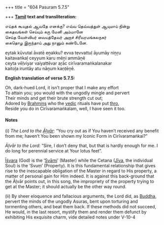 +++
title = "604 Pasuram 5.7.5"

+++
**[Tamil](/definition/tamil#history "show Tamil definitions") text and transliteration:**

எய்தக் கூவுதல் ஆவதே எனக்கு? எவ்வ தெவ்வத்துள் ஆயுமாய் நின்று  
கைதவங்கள் செய்யும் கரு மேனி அம்மானே  
செய்த வேள்வியர் வையத்தேவர் அறாச் சிரீவரமங்கலநகர்  
கைதொழ இருந்தாய் அது நானும் கண்டேனே.

eytak kūvutal āvatē eṉakku? evva tevvattuḷ āyumāy niṉṟu  
kaitavaṅkaḷ ceyyum karu mēṉi ammāṉē  
ceyta vēḷviyar vaiyattēvar aṟāc cirīvaramaṅkalanakar  
kaitoḻa iruntāy atu nāṉum kaṇṭēṉē.

**English translation of verse 5.7.5:**

Oh, dark-hued Lord, it isn’t proper that I make any effort  
To attain you; you would with the ungodly mingle and pervert  
Their minds and get their brute strength cut out;  
Adored by [Brahmins](/definition/brahmin#history "show Brahmins definitions") who the [vedic](/definition/veda#vaishnavism "show vedic definitions") rituals have put [thro](/definition/thro#history "show thro definitions"),  
Reside you do in Cirīvaramaṅkalam, well, I have seen it too.

#### Notes

\(i\) *The Lord to the [Āḻvār](/definition/aḻvar#vaishnavism "show Āḻvār definitions")*: “You cry out as if You haven’t received any benefit from me; haven’t You been shown my Iconic Form in Cirīvaramaṅkai?”

*Āḻvār to the Lord*: “Sire, I don’t deny that, but that is hardly enough for me. I do long for perennial service at Your lotus feet”.

[Īśvara](/definition/ishvara#vaishnavism "show Īśvara definitions") (God) is the ‘[Svāmi](/definition/svamin#history "show Svāmi definitions")’ (Master) while the Cetana ([Jīva](/definition/jiva#vaishnavism "show Jīva definitions"), the individual Soul) is the ‘Svuṃ’ (Property). It is this fundamental relationship that gives rise to the inescapable obligation of the Master in regard to His property, a matter of personal gain for Him indeed. It is against this back-ground that the Āḻvār points out, in this song, the impropriety of the property trying to get at the Master; it should actually be the other way round.

\(ii\) By sheer eloquence and fallacious arguments, the Lord did, as [Buddha](/definition/buddha#history "show Buddha definitions"), pervert the minds of the ungodly Asuras, bent upon torturing and tormenting others, and beat them back. If these methods did not succeed, He would, in the last resort, mystify them and render them defunct by exhibiting His exquisite charm, vide detailed notes under V-10-4


